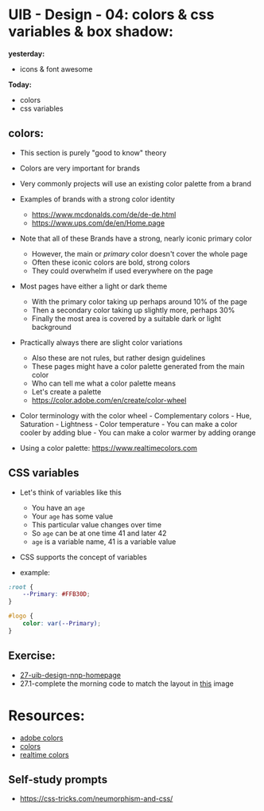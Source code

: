 # UIB - Design - 04: colors & css variables & box shadow:

**yesterday:**

- icons & font awesome

**Today:**

- colors
- css variables

## colors:

- This section is purely "good to know" theory
- Colors are very important for brands
- Very commonly projects will use an existing color palette from a brand

- Examples of brands with a strong color identity
  - https://www.mcdonalds.com/de/de-de.html
  - https://www.ups.com/de/en/Home.page

- Note that all of these Brands have a strong, nearly iconic primary color
    - However, the main or _primary_ color doesn't cover the whole page
    - Often these iconic colors are bold, strong colors
    - They could overwhelm if used everywhere on the page

- Most pages have either a light or dark theme
    - With the primary color taking up perhaps around 10% of the page
    - Then a secondary color taking up slightly more, perhaps 30%
    - Finally the most area is covered by a suitable dark or light background

- Practically always there are slight color variations
    - Also these are not rules, but rather design guidelines
    - These pages might have a color palette generated from the main color
    - Who can tell me what a color palette means
    - Let's create a palette
    - https://color.adobe.com/en/create/color-wheel

- Color terminology with the color wheel
        - Complementary colors
        - Hue, Saturation
        - Lightness
        - Color temperature
            - You can make a color cooler by adding blue
            - You can make a color warmer by adding orange

- Using a color palette: https://www.realtimecolors.com

## CSS variables

- Let's think of variables like this
    - You have an `age`
    - Your `age` has some value
    - This particular value changes over time
    - So `age` can be at one time 41 and later 42
    - `age` is a variable name, 41 is a variable value

- CSS supports the concept of variables
- example:

```css
:root {
    --Primary: #FFB30D;
}

#logo {
    color: var(--Primary);
}

```

## Exercise:

- [27-uib-design-nnp-homepage](https://classroom.github.com/a/mLHjVSAF)
- 27.1-complete the morning code to match the layout in [this](./layout.png) image

# Resources:

- [adobe colors](https://color.adobe.com/create/color-wheel)
- [colors](https://coolors.co/)
- [realtime colors](https://www.realtimecolors.com/?colors=050315-fbfbfe-2f27ce-dedcff-433bff&fonts=Inter-Inter)

## Self-study prompts

- https://css-tricks.com/neumorphism-and-css/

